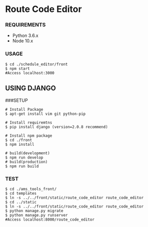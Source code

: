 # Route Code Editor

### REQUIREMENTS
- Python 3.6.x
- Node 10.x

### USAGE
```
$ cd ./schedule_editor/front
$ npm start
#Access localhost:3000
```


## USING DJANGO 

###SETUP

```
# Install Package
$ apt-get install vim git python-pip

# Install requiremtns
$ pip install django (version=2.0.8 recommend)

# Install npm package
$ cd ./front
$ npm install

# build(development)
$ npm run develop
# build(production)
$ npm run build
```

### TEST
```
$ cd ./ams_tools_front/
$ cd templates
$ ln -s ../../front/static/route_code_editor route_code_editor
$ cd ../static
$ ln -s ../../front/static/route_code_editor route_code_editor
$ python manage.py migrate
$ python manage.py runserver
#Access localhost:8000/route_code_editor
```